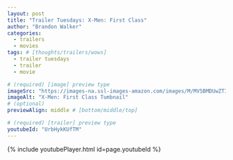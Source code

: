 ```yaml
---
layout: post
title: "Trailer Tuesdays: X-Men: First Class"
author: "Brandon Walker"
categories:
  - trailers
  - movies
tags: # [thoughts/trailers/wows]
  - trailer tuesdays
  - trailer
  - movie

# (required) [image] preview type
imageSrc: "https://images-na.ssl-images-amazon.com/images/M/MV5BMDUwZTIzNTgtZjJkZC00NDM3LTkzZjctMGQzZDBjMGEwNGU5XkEyXkFqcGdeQXVyNDQxNjcxNQ@@._V1_SX1777_CR0,0,1777,755_AL_.jpg"
imageAlt: "X-Men: First Class Tumbnail"
# (optional)
previewAlign: middle # [bottom/middle/top]

# (required) [trailer] preview type
youtubeId: "UrbHykKUfTM"
---
```



{% include youtubePlayer.html id=page.youtubeId %}

<br>
